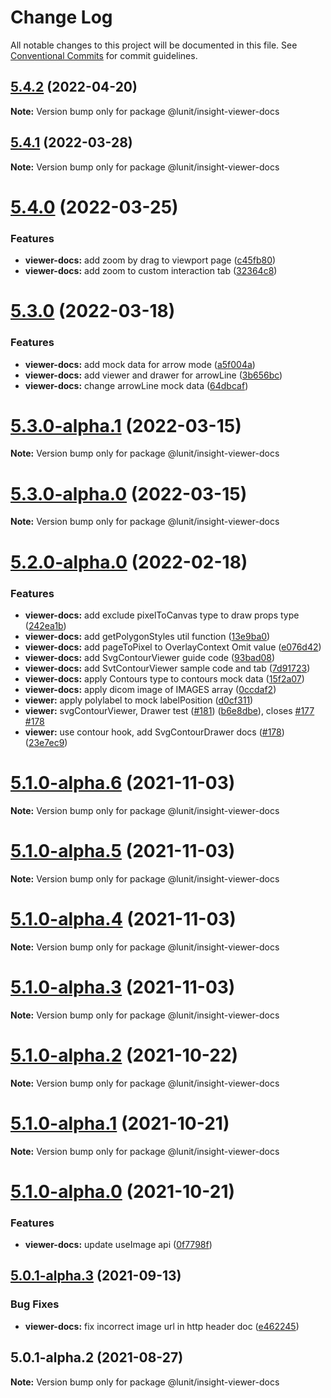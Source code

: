 # Change Log

All notable changes to this project will be documented in this file.
See [Conventional Commits](https://conventionalcommits.org) for commit guidelines.

## [5.4.2](https://github.com/lunit-io/frontend-components/compare/@lunit/insight-viewer-docs@5.4.1...@lunit/insight-viewer-docs@5.4.2) (2022-04-20)

**Note:** Version bump only for package @lunit/insight-viewer-docs





## [5.4.1](https://github.com/lunit-io/frontend-components/compare/@lunit/insight-viewer-docs@5.4.0...@lunit/insight-viewer-docs@5.4.1) (2022-03-28)

**Note:** Version bump only for package @lunit/insight-viewer-docs





# [5.4.0](https://github.com/lunit-io/frontend-components/compare/@lunit/insight-viewer-docs@5.3.0...@lunit/insight-viewer-docs@5.4.0) (2022-03-25)


### Features

* **viewer-docs:** add zoom by drag to viewport page ([c45fb80](https://github.com/lunit-io/frontend-components/commit/c45fb805c51de64aa23b6b986991b08011ebcd2a))
* **viewer-docs:** add zoom to custom interaction tab ([32364c8](https://github.com/lunit-io/frontend-components/commit/32364c876f54b7186bb137d3c8e35f27bb498e40))





# [5.3.0](https://github.com/lunit-io/frontend-components/compare/@lunit/insight-viewer-docs@5.3.0-alpha.1...@lunit/insight-viewer-docs@5.3.0) (2022-03-18)


### Features

* **viewer-docs:** add mock data for arrow mode ([a5f004a](https://github.com/lunit-io/frontend-components/commit/a5f004a3dcf7b0b2c4448f29d8a1bcd67bb1164a))
* **viewer-docs:** add viewer and drawer for arrowLine ([3b656bc](https://github.com/lunit-io/frontend-components/commit/3b656bc389dedec72c134bf7043c9c04379d5a77))
* **viewer-docs:** change arrowLine mock data ([64dbcaf](https://github.com/lunit-io/frontend-components/commit/64dbcafa564ebd265f686f1b57ca72ddbd58846b))





# [5.3.0-alpha.1](https://github.com/lunit-io/frontend-components/compare/@lunit/insight-viewer-docs@5.3.0-alpha.0...@lunit/insight-viewer-docs@5.3.0-alpha.1) (2022-03-15)

**Note:** Version bump only for package @lunit/insight-viewer-docs





# [5.3.0-alpha.0](https://github.com/lunit-io/frontend-components/compare/@lunit/insight-viewer-docs@5.2.0-alpha.0...@lunit/insight-viewer-docs@5.3.0-alpha.0) (2022-03-15)

**Note:** Version bump only for package @lunit/insight-viewer-docs





# [5.2.0-alpha.0](https://github.com/lunit-io/frontend-components/compare/@lunit/insight-viewer-docs@5.1.0-alpha.6...@lunit/insight-viewer-docs@5.2.0-alpha.0) (2022-02-18)


### Features

* **viewer-docs:** add exclude pixelToCanvas type to draw props type ([242ea1b](https://github.com/lunit-io/frontend-components/commit/242ea1bfd0e86ab841e2a8713b4b6f1c80c09249))
* **viewer-docs:** add getPolygonStyles util function ([13e9ba0](https://github.com/lunit-io/frontend-components/commit/13e9ba012f34c37be3619bd20c5fa233b02dfed1))
* **viewer-docs:** add pageToPixel to OverlayContext Omit value ([e076d42](https://github.com/lunit-io/frontend-components/commit/e076d42f191ee803302c20a80fd1ae3307e7c92a))
* **viewer-docs:** add SvgContourViewer guide code ([93bad08](https://github.com/lunit-io/frontend-components/commit/93bad08af943651b2f1c227af92c256a2292d123))
* **viewer-docs:** add SvtContourViewer sample code and tab ([7d91723](https://github.com/lunit-io/frontend-components/commit/7d917233c3a5df12936feaf4b7a0af377d10e0b9))
* **viewer-docs:** apply Contours type to contours mock data ([15f2a07](https://github.com/lunit-io/frontend-components/commit/15f2a07cf5d3d15af75078cf4983cf09ad648928))
* **viewer-docs:** apply dicom image of IMAGES array ([0ccdaf2](https://github.com/lunit-io/frontend-components/commit/0ccdaf2959b27cfd8adddf493d700d5e1679cb2f))
* **viewer:** apply polylabel to mock labelPosition ([d0cf311](https://github.com/lunit-io/frontend-components/commit/d0cf3111bcbe3df9033abd598a6e915a85a6bc34))
* **viewer:** svgContourViewer, Drawer test ([#181](https://github.com/lunit-io/frontend-components/issues/181)) ([b6e8dbe](https://github.com/lunit-io/frontend-components/commit/b6e8dbe4c78e72cd4f406b0c09adf492b75f48c0)), closes [#177](https://github.com/lunit-io/frontend-components/issues/177) [#178](https://github.com/lunit-io/frontend-components/issues/178)
* **viewer:** use contour hook, add SvgContourDrawer docs ([#178](https://github.com/lunit-io/frontend-components/issues/178)) ([23e7ec9](https://github.com/lunit-io/frontend-components/commit/23e7ec963a1954ce6c733c638d4839f34d4fc740))





# [5.1.0-alpha.6](https://github.com-work/lunit-io/frontend-components/compare/@lunit/insight-viewer-docs@5.1.0-alpha.2...@lunit/insight-viewer-docs@5.1.0-alpha.6) (2021-11-03)

**Note:** Version bump only for package @lunit/insight-viewer-docs





# [5.1.0-alpha.5](https://github.com-work/lunit-io/frontend-components/compare/@lunit/insight-viewer-docs@5.1.0-alpha.2...@lunit/insight-viewer-docs@5.1.0-alpha.5) (2021-11-03)

**Note:** Version bump only for package @lunit/insight-viewer-docs





# [5.1.0-alpha.4](https://github.com-work/lunit-io/frontend-components/compare/@lunit/insight-viewer-docs@5.1.0-alpha.2...@lunit/insight-viewer-docs@5.1.0-alpha.4) (2021-11-03)

**Note:** Version bump only for package @lunit/insight-viewer-docs





# [5.1.0-alpha.3](https://github.com-work/lunit-io/frontend-components/compare/@lunit/insight-viewer-docs@5.1.0-alpha.2...@lunit/insight-viewer-docs@5.1.0-alpha.3) (2021-11-03)

**Note:** Version bump only for package @lunit/insight-viewer-docs





# [5.1.0-alpha.2](https://github.com-work/lunit-io/frontend-components/compare/@lunit/insight-viewer-docs@5.1.0-alpha.1...@lunit/insight-viewer-docs@5.1.0-alpha.2) (2021-10-22)

**Note:** Version bump only for package @lunit/insight-viewer-docs





# [5.1.0-alpha.1](https://github.com-work/lunit-io/frontend-components/compare/@lunit/insight-viewer-docs@5.1.0-alpha.0...@lunit/insight-viewer-docs@5.1.0-alpha.1) (2021-10-21)

**Note:** Version bump only for package @lunit/insight-viewer-docs





# [5.1.0-alpha.0](https://github.com-work/lunit-io/frontend-components/compare/@lunit/insight-viewer-docs@5.0.1-alpha.3...@lunit/insight-viewer-docs@5.1.0-alpha.0) (2021-10-21)


### Features

* **viewer-docs:** update useImage api ([0f7798f](https://github.com-work/lunit-io/frontend-components/commit/0f7798f6e3b6502094bb50d8527598c00f788c77))





## [5.0.1-alpha.3](https://github.com/lunit-io/frontend-components/compare/@lunit/insight-viewer-docs@5.0.1-alpha.2...@lunit/insight-viewer-docs@5.0.1-alpha.3) (2021-09-13)


### Bug Fixes

* **viewer-docs:** fix incorrect image url in http header doc ([e462245](https://github.com/lunit-io/frontend-components/commit/e4622455ba02792c9c61564086d63282f038f4c0))





## 5.0.1-alpha.2 (2021-08-27)

**Note:** Version bump only for package @lunit/insight-viewer-docs
